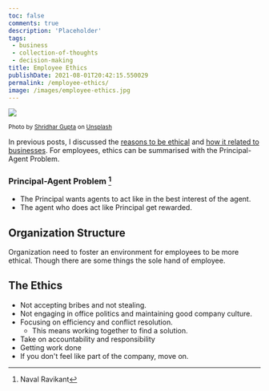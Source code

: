 ```yaml
---
toc: false
comments: true
description: 'Placeholder' 
tags:
 - business
 - collection-of-thoughts
 - decision-making
title: Employee Ethics
publishDate: 2021-08-01T20:42:15.550029
permalink: /employee-ethics/
image: /images/employee-ethics.jpg
---
```

![](/images/employee-ethics.jpg)

<sup style="user-select: auto;">Photo by <a href="https://unsplash.com/@shridhar?utm_source=unsplash&amp;utm_medium=referral&amp;utm_content=creditCopyText" style="user-select: auto;">Shridhar Gupta</a> on <a href="https://unsplash.com/s/photos/employee?utm_source=unsplash&amp;utm_medium=referral&amp;utm_content=creditCopyText" style="user-select: auto;">Unsplash</a></sup>

In previous posts, I discussed the [reasons to be ethical](/why_ethics/) and [how it related to businesses](/business-ethics/). For employees, ethics can be summarised with the Principal-Agent Problem.

### Principal-Agent Problem [^1]
- The Principal wants agents to act like in the best interest of the agent.
- The agent who does act like Principal get rewarded.

## Organization Structure
Organization need to foster an environment for employees to be more ethical. Though there are some things the sole hand of employee.

## The Ethics
- Not accepting bribes and not stealing.
- Not engaging in office politics and maintaining good company culture.
- Focusing on efficiency and conflict resolution. 
  - This means working together to find a solution.
- Take on accountability and responsibility
- Getting work done
- If you don't feel like part of the company, move on.

[^1]: Naval Ravikant 